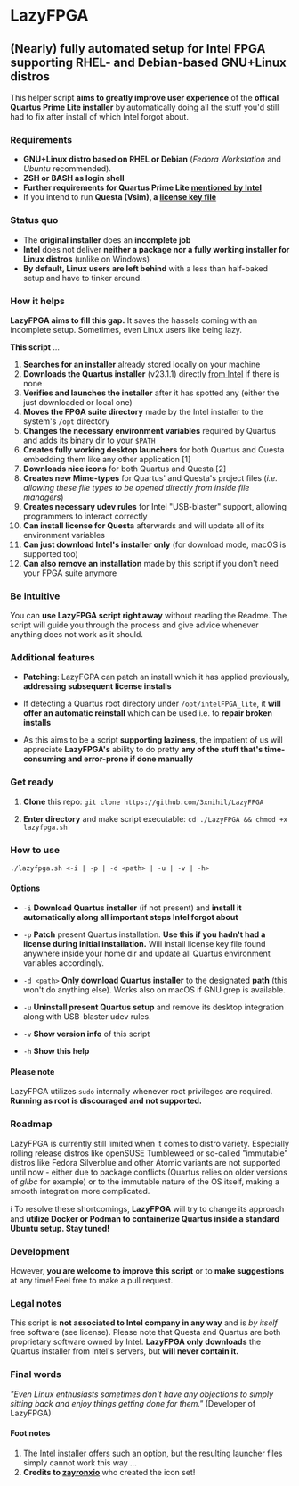 # LazyFPGA

## (Nearly) fully automated setup for Intel FPGA supporting RHEL- and Debian-based GNU+Linux distros
This helper script **aims to greatly improve user experience** of the **offical Quartus Prime Lite installer**
by automatically doing all the stuff you'd still had to fix after install of which Intel forgot about.

### Requirements
* **GNU+Linux distro based on RHEL or Debian** (*Fedora Workstation* and *Ubuntu* recommended).
* **ZSH or BASH as login shell**
* **Further requirements for Quartus Prime Lite [mentioned by Intel](https://www.intel.com/content/www/us/en/support/programmable/support-resources/design-software/os-support.html)**
* If you intend to run **Questa (Vsim), a [license key file](https://licensing.intel.com)**

### Status quo
* The **original installer** does an **incomplete job**
* **Intel** does not deliver **neither a package nor a fully working installer for Linux distros** (unlike on Windows)
* **By default, Linux users are left behind** with a less than half-baked setup and have to tinker around.

### How it helps
**LazyFPGA aims to fill this gap.** It saves the hassels coming with an incomplete setup.
Sometimes, even Linux users like being lazy.

**This script** ...

1. **Searches for an installer** already stored locally on your machine
2. **Downloads the Quartus installer** (v23.1.1) directly [from Intel](https://www.intel.com/content/www/us/en/software-kit/825277/intel-quartus-prime-lite-edition-design-software-version-23-1-1-for-linux.html) if there is none
3. **Verifies and launches the installer** after it has spotted any (either the just downloaded or local one)
4. **Moves the FPGA suite directory** made by the Intel installer to the system's `/opt` directory
5. **Changes the necessary environment variables** required by Quartus and adds its binary dir to your `$PATH`
6. **Creates fully working desktop launchers** for both Quartus and Questa embedding them like any other application [1]
7. **Downloads nice icons** for both Quartus and Questa [2]
8. **Creates new Mime-types** for Quartus' and Questa's project files (*i.e. allowing these file types to be opened directly from inside file managers*)
9. **Creates necessary udev rules** for Intel "USB-blaster" support, allowing programmers to interact correctly
10. **Can install license for Questa** afterwards and will update all of its environment variables
11. **Can just download Intel's installer only** (for download mode, macOS is supported too)
12. **Can also remove an installation** made by this script if you don't need your FPGA suite anymore

### Be intuitive
You can **use LazyFPGA script right away** without reading the Readme. The script will guide you through the process and give advice whenever anything does not work as it should.

### Additional features
* **Patching**: LazyFGPA can patch an install which it has applied previously, **addressing subsequent license installs**


* If detecting a Quartus root directory under `/opt/intelFPGA_lite`, it **will offer an automatic reinstall** which can be used i.e. to **repair broken installs**


* As this aims to be a script **supporting laziness**, the impatient of us will appreciate **LazyFPGA's** ability to do pretty **any of the stuff that's time-consuming and error-prone if done manually**

### Get ready
1. **Clone** this repo: `git clone https://github.com/3xnihil/LazyFPGA`


2. **Enter directory** and make script executable: `cd ./LazyFPGA && chmod +x lazyfpga.sh`


### How to use
`./lazyfpga.sh <-i | -p | -d <path> | -u | -v | -h>`

#### Options
* `-i` **Download Quartus installer** (if not present) and **install it automatically along all important steps Intel forgot about**


* `-p` **Patch** present Quartus installation. **Use this if you hadn't had a license during initial installation.** Will install license key file found anywhere inside your home dir and update all Quartus environment variables accordingly.


* `-d <path>` **Only download Quartus installer** to the designated **path** (this won't do anything else). Works also on macOS if GNU grep is available.


* `-u` **Uninstall present Quartus setup** and remove its desktop integration along with USB-blaster udev rules.


* `-v` **Show version info** of this script


* `-h` **Show this help**

#### Please note
LazyFPGA utilizes `sudo` internally whenever root privileges are required. **Running as root is discouraged and not supported.**

### Roadmap
LazyFPGA is currently still limited when it comes to distro variety. Especially rolling release distros like openSUSE Tumbleweed or so-called "immutable" distros like Fedora Silverblue and other Atomic variants are not supported until now - either due to package conflicts (Quartus relies on older versions of *glibc* for example) or to the immutable nature of the OS itself, making a smooth integration more complicated.

ℹ️ To resolve these shortcomings, **LazyFPGA** will try to change its approach and **utilize Docker or Podman to containerize Quartus inside a standard Ubuntu setup. Stay tuned!**

### Development
However, **you are welcome to improve this script** or to **make suggestions** at any time! Feel free to make a pull request.

### Legal notes
This script is **not associated to Intel company in any way** and is *by itself* free software (see license). Please note that Questa and Quartus are both proprietary software owned by Intel. **LazyFPGA only downloads** the Quartus installer from Intel's servers, but **will never contain it.**

### Final words
*"Even Linux enthusiasts sometimes don't have any objections to simply sitting back and enjoy things getting done for them."* (Developer of LazyFPGA)

#### Foot notes
1. The Intel installer offers such an option, but the resulting launcher files simply cannot work this way ...
2. **Credits to [zayronxio](https://github.com/zayronxio/Elementary-KDE-Icons)** who created the icon set!
